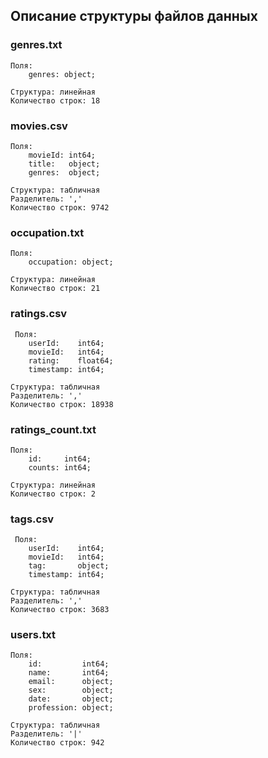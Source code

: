 ## Описание структуры файлов данных

### genres.txt
    Поля:
        genres: object;

    Структура: линейная
    Количество строк: 18

### movies.csv
    Поля:
        movieId: int64;
        title:   object;
        genres:  object;

    Структура: табличная
    Разделитель: ','
    Количество строк: 9742

### occupation.txt
    Поля:
        occupation: object;

    Структура: линейная
    Количество строк: 21

### ratings.csv
     Поля:
        userId:    int64;
        movieId:   int64;
        rating:    float64;
        timestamp: int64;  

    Структура: табличная
    Разделитель: ','
    Количество строк: 18938

### ratings_count.txt
    Поля:
        id:     int64;
        counts: int64;

    Структура: линейная
    Количество строк: 2

### tags.csv
     Поля:
        userId:    int64;
        movieId:   int64;
        tag:       object;
        timestamp: int64;  

    Структура: табличная
    Разделитель: ','
    Количество строк: 3683

### users.txt
    Поля:
        id:         int64;
        name:       int64;
        email:      object;
        sex:        object;
        date:       object;
        profession: object;

    Структура: табличная
    Разделитель: '|'
    Количество строк: 942
